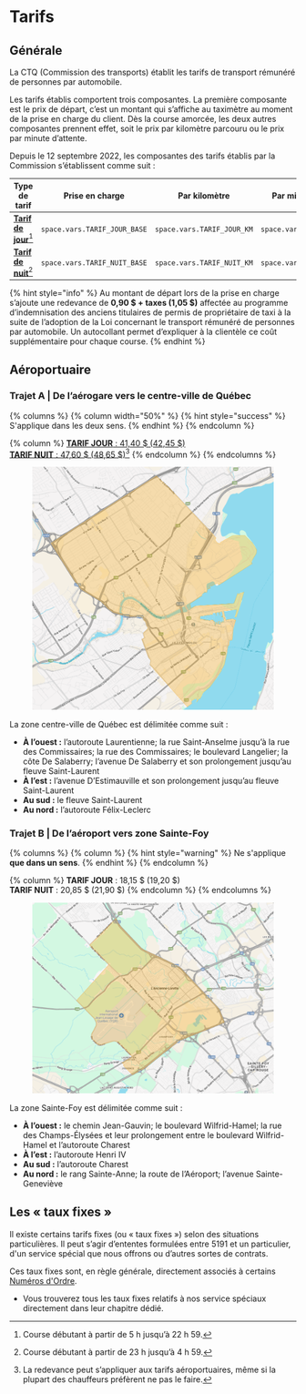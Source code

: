 # Tarifs

## Générale

La CTQ (Commission des transports) établit les tarifs de transport rémunéré de personnes par automobile.

Les tarifs établis comportent trois composantes. La première composante est le prix de départ, c’est un montant qui s’affiche au taximètre au moment de la prise en charge du client. Dès la course amorcée, les deux autres composantes prennent effet, soit le prix par kilomètre parcouru ou le prix par minute d’attente.

Depuis le 12 septembre 2022, les composantes des tarifs établis par la Commission s’établissent comme suit :

| Type de tarif                               | Prise en charge                                            | Par kilomètre                                            | Par minute d'attente                                      |
| ------------------------------------------- | ---------------------------------------------------------- | -------------------------------------------------------- | --------------------------------------------------------- |
| [**Tarif de jour**](#user-content-fn-1)[^1] | <code class="expression">space.vars.TARIF_JOUR_BASE</code> | <code class="expression">space.vars.TARIF_JOUR_KM</code> | <code class="expression">space.vars.TARIF_JOUR_MIN</code> |
| [**Tarif de nuit**](#user-content-fn-2)[^2] | <code class="expression">space.vars.TARIF_NUIT_BASE</code> | <code class="expression">space.vars.TARIF_NUIT_KM</code> | <code class="expression">space.vars.TARIF_NUIT_MIN</code> |

{% hint style="info" %}
Au montant de départ lors de la prise en charge s’ajoute une redevance de **0,90 $ + taxes (1,05 $)** affectée au programme d’indemnisation des anciens titulaires de permis de propriétaire de taxi à la suite de l’adoption de la Loi concernant le transport rémunéré de personnes par automobile. Un autocollant permet d’expliquer à la clientèle ce coût supplémentaire pour chaque course.
{% endhint %}

## Aéroportuaire

### Trajet A | De l’aérogare vers le centre-ville de Québec

{% columns %}
{% column width="50%" %}
{% hint style="success" %}
S'applique dans les deux sens.
{% endhint %}
{% endcolumn %}

{% column %}
[**TARIF JOUR** : 41,40 $ (42,45 $)\
**TARIF NUIT** : 47,60 $ (48,65 $)](#user-content-fn-3)[^3]
{% endcolumn %}
{% endcolumns %}

<div align="left"><figure><img src="../.gitbook/assets/image (1) (1) (1).png" alt=""><figcaption></figcaption></figure></div>

La zone centre-ville de Québec est délimitée comme suit :

* **À l’ouest :** l’autoroute Laurentienne; la rue Saint-Anselme jusqu’à la rue des Commissaires; la rue des Commissaires; le boulevard Langelier; la côte De Salaberry; l’avenue De Salaberry et son prolongement jusqu’au fleuve Saint-Laurent
* **À l’est :** l’avenue D’Estimauville et son prolongement jusqu’au fleuve Saint-Laurent
* **Au sud :** le fleuve Saint-Laurent
* **Au nord :** l’autoroute Félix-Leclerc

### Trajet B | De l’aéroport vers zone Sainte-Foy

{% columns %}
{% column %}
{% hint style="warning" %}
Ne s'applique **que dans un sens**.
{% endhint %}
{% endcolumn %}

{% column %}
**TARIF JOUR** : 18,15 $ (19,20 $)\
**TARIF NUIT** : 20,85 $ (21,90 $)
{% endcolumn %}
{% endcolumns %}

<figure><img src="../.gitbook/assets/image (2) (1) (1).png" alt=""><figcaption></figcaption></figure>

La zone Sainte-Foy est délimitée comme suit :

* **À l’ouest :** le chemin Jean-Gauvin; le boulevard Wilfrid-Hamel; la rue des Champs-Élysées et leur prolongement entre le boulevard Wilfrid-Hamel et l’autoroute Charest
* **À l’est :** l’autoroute Henri IV
* **Au sud :** l’autoroute Charest
* **Au nord :** le rang Sainte-Anne; la route de l’Aéroport; l’avenue Sainte-Geneviève

## Les « taux fixes »

Il existe certains tarifs fixes (ou « taux fixes ») selon des situations particulières. Il peut s’agir d’ententes formulées entre 5191 et un particulier, d'un service spécial que nous offrons ou d’autres sortes de contrats.&#x20;

Ces taux fixes sont, en règle générale, directement associés à certains [Numéros d'Ordre](../11.-numeros-dordre.md).

* Vous trouverez tous les taux fixes relatifs à nos service spéciaux directement dans leur chapitre dédié.

[^1]: Course débutant à partir de 5 h jusqu’à 22 h 59.

[^2]: Course débutant à partir de 23 h jusqu’à 4 h 59.

[^3]: La redevance peut s’appliquer aux tarifs aéroportuaires, même si la plupart des chauffeurs préfèrent ne pas le faire.

